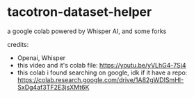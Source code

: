 # tacotron-dataset-helper
a google colab powered by Whisper AI, and some forks


credits:
 - Openai, Whisper
 - this video and it's colab file: https://youtu.be/yVLhG4-7Sj4
 - this colab i found searching on google, idk if it have a repo: https://colab.research.google.com/drive/1A82gWDISmHI-SxDg4af3TF2E3jsXMt6K
